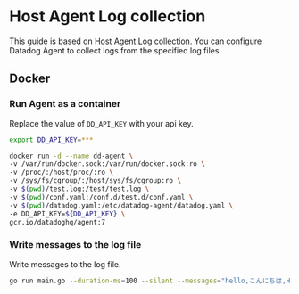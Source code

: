 # Host Agent Log collection

This guide is based on [Host Agent Log collection](https://docs.datadoghq.com/agent/logs/?tab=tailfiles).
You can configure Datadog Agent to collect logs from the specified log files.

## Docker

### Run Agent as a container

Replace the value of `DD_API_KEY` with your api key.

```bash
export DD_API_KEY=***
```

```bash
docker run -d --name dd-agent \
-v /var/run/docker.sock:/var/run/docker.sock:ro \
-v /proc/:/host/proc/:ro \
-v /sys/fs/cgroup/:/host/sys/fs/cgroup:ro \
-v $(pwd)/test.log:/test/test.log \
-v $(pwd)/conf.yaml:/conf.d/test.d/conf.yaml \
-v $(pwd)/datadog.yaml:/etc/datadog-agent/datadog.yaml \
-e DD_API_KEY=${DD_API_KEY} \
gcr.io/datadoghq/agent:7
```

### Write messages to the log file

Write messages to the log file.

```bash
go run main.go --duration-ms=100 --silent --messages="hello,こんにちは,Hola"
```
